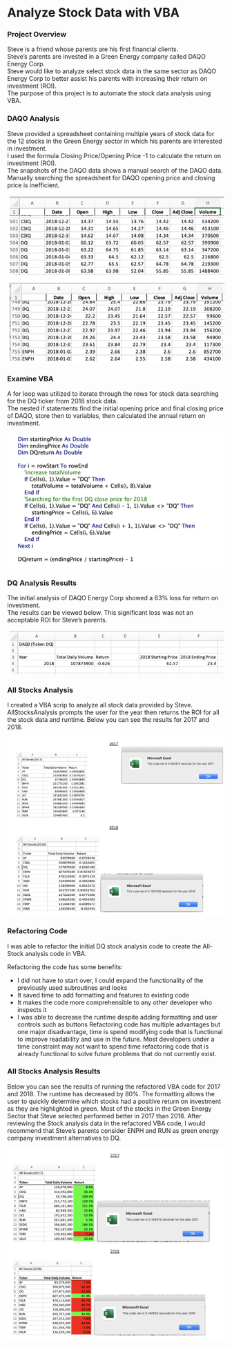 # Analyze Stock Data with VBA

### Project Overview

Steve is a friend whose parents are his first financial clients.  
Steve’s parents are invested in a Green Energy company called DAQO Energy Corp.  
Steve would like to analyze select stock data in the same sector as DAQO Energy Corp to better assist his parents with increasing their return on investment (ROI).  
The purpose of this project is to automate the stock data analysis using VBA.

### DAQO Analysis
Steve provided a spreadsheet containing multiple years of stock data for the 12 stocks in the Green Energy sector in which his parents are interested in investment.  
I used the formula Closing Price/Opening Price -1 to calculate the return on investment (ROI).  
The snapshots of the DAQO data shows a manual search of the DAQO data.  
Manually searching the spreadsheet for DAQO opening price and closing price is inefficient.  

![This is a alt text.](https://github.com/imarichburg/stock_analysis/blob/f3baeb25da4a7bb63838b496bba2aee0742c62dc/Resources/DAQO_stock_data_in_Excel.PNG)

### Examine VBA

A for loop was utilized to iterate through the rows for stock data searching for the DQ ticker from 2018 stock data.  
The nested if statements find the initial opening price and final closing price of DAQO, store then to variables, then calculated the annual return on investment.

![This is a alt text.](https://github.com/imarichburg/stock_analysis/blob/f3baeb25da4a7bb63838b496bba2aee0742c62dc/Resources/ForLoop_with_nested_conditional_statements.PNG)

### DQ Analysis Results

The initial analysis of DAQO Energy Corp showed a 63% loss for return on investment.  
The results can be viewed below.  This significant loss was not an acceptable ROI for Steve’s parents.

![This is a alt text.](https://github.com/imarichburg/stock_analysis/blob/f3baeb25da4a7bb63838b496bba2aee0742c62dc/Resources/DAQO_Analysis_Results.PNG)

### All Stocks Analysis

I created a VBA scrip to analyze all stock data provided by Steve.  
AllStocksAnalysis prompts the user for the year then returns the ROI for all the stock data and runtime. Below you can see the results for 2017 and 2018.

![This is a alt text.](https://github.com/imarichburg/stock_analysis/blob/f3baeb25da4a7bb63838b496bba2aee0742c62dc/Resources/AllStockAnalysis_output.PNG )

### Refactoring Code

I was able to refactor the initial DQ stock analysis code to create the All-Stock analysis code in VBA.  

Refactoring the code has some benefits:
* I did not have to start over, I could expand the functionality of the previously used subroutines and looks
* It saved time to add formatting and features to existing code
* It makes the code more comprehensible to any other developer who inspects it
* I was able to decrease the runtime despite adding formatting and user controls such as buttons
Refactoring code has multiple advantages but one major disadvantage, time is spend modifying code that is functional to improve readability and use in the future.  Most developers under a time constraint may not want to spend time refactoring code that is already functional to solve future problems that do not currently exist. 

### All Stocks Analysis Results

Below you can see the results of running the refactored VBA code for 2017 and 2018.  The runtime has decreased by 80%.  The formatting allows the user to quickly determine which stocks had a positive return on investment as they are highlighted in green.  Most of the stocks in the Green Energy Sector that Steve selected performed better in 2017 than 2018.  After reviewing the Stock analysis data in the refactored VBA code, I would recommend that Steve’s parents consider ENPH and RUN as green energy company investment alternatives to DQ.  

![This is a alt text.](https://github.com/imarichburg/stock_analysis/blob/f3baeb25da4a7bb63838b496bba2aee0742c62dc/Resources/AllStockAnalysis_output_withFormating.PNG)







